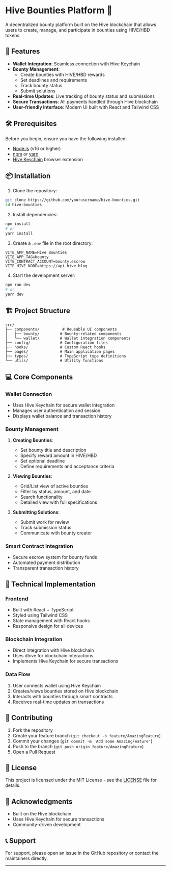# Hive Bounties Platform 🐝

A decentralized bounty platform built on the Hive blockchain that allows users to create, manage, and participate in bounties using HIVE/HBD tokens.

## 🚀 Features

- **Wallet Integration**: Seamless connection with Hive Keychain
- **Bounty Management**:
  - Create bounties with HIVE/HBD rewards
  - Set deadlines and requirements
  - Track bounty status
  - Submit solutions
- **Real-time Updates**: Live tracking of bounty status and submissions
- **Secure Transactions**: All payments handled through Hive blockchain
- **User-friendly Interface**: Modern UI built with React and Tailwind CSS

## 🛠️ Prerequisites

Before you begin, ensure you have the following installed:
- [Node.js](https://nodejs.org/) (v16 or higher)
- [npm](https://www.npmjs.com/) or [yarn](https://yarnpkg.com/)
- [Hive Keychain](https://hive-keychain.com/) browser extension

## 📦 Installation

1. Clone the repository:
```bash
git clone https://github.com/yourusername/hive-bounties.git
cd hive-bounties
```

2. Install dependencies:
```bash
npm install
# or
yarn install
```

3. Create a `.env` file in the root directory:
```env
VITE_APP_NAME=Hive Bounties
VITE_APP_TAG=bounty
VITE_CONTRACT_ACCOUNT=bounty.escrow
VITE_HIVE_NODE=https://api.hive.blog
```

4. Start the development server:
```bash
npm run dev
# or
yarn dev
```

## 🏗️ Project Structure

```
src/
├── components/          # Reusable UI components
│   ├── bounty/         # Bounty-related components
│   └── wallet/         # Wallet integration components
├── config/             # Configuration files
├── hooks/              # Custom React hooks
├── pages/              # Main application pages
├── types/              # TypeScript type definitions
└── utils/              # Utility functions
```

## 💻 Core Components

### Wallet Connection
- Uses Hive Keychain for secure wallet integration
- Manages user authentication and session
- Displays wallet balance and transaction history

### Bounty Management
1. **Creating Bounties**:
   - Set bounty title and description
   - Specify reward amount in HIVE/HBD
   - Set optional deadline
   - Define requirements and acceptance criteria

2. **Viewing Bounties**:
   - Grid/List view of active bounties
   - Filter by status, amount, and date
   - Search functionality
   - Detailed view with full specifications

3. **Submitting Solutions**:
   - Submit work for review
   - Track submission status
   - Communicate with bounty creator

### Smart Contract Integration
- Secure escrow system for bounty funds
- Automated payment distribution
- Transparent transaction history

## 🔧 Technical Implementation

### Frontend
- Built with React + TypeScript
- Styled using Tailwind CSS
- State management with React hooks
- Responsive design for all devices

### Blockchain Integration
- Direct integration with Hive blockchain
- Uses dhive for blockchain interactions
- Implements Hive Keychain for secure transactions

### Data Flow
1. User connects wallet using Hive Keychain
2. Creates/views bounties stored on Hive blockchain
3. Interacts with bounties through smart contracts
4. Receives real-time updates on transactions

## 🤝 Contributing

1. Fork the repository
2. Create your feature branch (`git checkout -b feature/AmazingFeature`)
3. Commit your changes (`git commit -m 'Add some AmazingFeature'`)
4. Push to the branch (`git push origin feature/AmazingFeature`)
5. Open a Pull Request

## 📝 License

This project is licensed under the MIT License - see the [LICENSE](LICENSE) file for details.

## 🙏 Acknowledgments

- Built on the Hive blockchain
- Uses Hive Keychain for secure transactions
- Community-driven development

## 📞 Support

For support, please open an issue in the GitHub repository or contact the maintainers directly.

---

